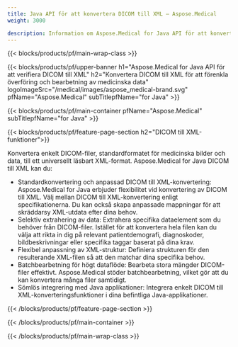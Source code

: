 ```yaml
---
title: Java API för att konvertera DICOM till XML – Aspose.Medical
weight: 3000

description: Information om Aspose.Medical for Java API för att konvertera DICOM till XML
---
```


{{< blocks/products/pf/main-wrap-class >}}

{{< blocks/products/pf/upper-banner h1="Aspose.Medical for Java API för att verifiera DICOM till XML" h2="Konvertera DICOM till XML för att förenkla överföring och bearbetning av medicinska data" logoImageSrc="/medical/images/aspose_medical-brand.svg" pfName="Aspose.Medical" subTitlepfName="for Java" >}}

{{< blocks/products/pf/main-container pfName="Aspose.Medical" subTitlepfName="for Java" >}}

{{< blocks/products/pf/feature-page-section h2="DICOM till XML-funktioner">}}

<p>Konvertera enkelt DICOM-filer, standardformatet för medicinska bilder och data, till ett universellt läsbart XML-format. Aspose.Medical for Java DICOM till XML kan du:</p>

<ul>
<li>Standardkonvertering och anpassad DICOM till XML-konvertering: Aspose.Medical for Java erbjuder flexibilitet vid konvertering av DICOM till XML. Välj mellan DICOM till XML-konvertering enligt specifikationerna. Du kan också skapa anpassade mappningar för att skräddarsy XML-utdata efter dina behov.</li>
<li>Selektiv extrahering av data: Extrahera specifika dataelement som du behöver från DICOM-filer. Istället för att konvertera hela filen kan du välja att rikta in dig på relevant patientdemografi, diagnoskoder, bildbeskrivningar eller specifika taggar baserat på dina krav.</li>
<li>Flexibel anpassning av XML-struktur: Definiera strukturen för den resulterande XML-filen så att den matchar dina specifika behov.</li>
<li>Batchbearbetning för högt dataflöde: Bearbeta stora mängder DICOM-filer effektivt. Aspose.Medical stöder batchbearbetning, vilket gör att du kan konvertera många filer samtidigt.</li>
<li>Sömlös integrering med Java applikationer: Integrera enkelt DICOM till XML-konverteringsfunktioner i dina befintliga Java-applikationer.</li>
</ul>

{{< /blocks/products/pf/feature-page-section >}}

{{< /blocks/products/pf/main-container >}}

{{< /blocks/products/pf/main-wrap-class >}}